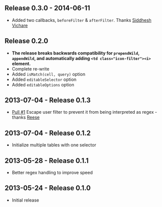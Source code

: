 ## Release 0.3.0 - 2014-06-11
* Added two callbacks, `beforeFilter` & `afterFilter`. Thanks [Siddhesh Vichare](https://github.com/sid1029)

## Release 0.2.0
* **The release breaks backwards compatibility for `prependWild`, `appendWild`, and automatically adding `<td class="icon-filter"><i>` element.**
* Complete re-write
* Added `isMatch(cell, query)` option
* Added `editableSelector` option
* Added `editableOptions` option

## 2013-07-04 - Release 0.1.3
* [Pull #1](https://github.com/lightswitch05/filterable/pull/1) Escape user filter to prevent it from being interpreted as regex - thanks [Reese](https://github.com/purpletreefactory)


## 2013-07-04 - Release 0.1.2
* Initialize multiple tables with one selector

## 2013-05-28 - Release 0.1.1
* Better regex handling to improve speed

## 2013-05-24 - Release 0.1.0
* Initial release
